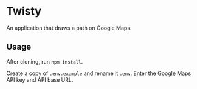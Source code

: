 # Twisty

An application that draws a path on Google Maps.

## Usage

After cloning, run `npm install`.

Create a copy of `.env.example` and rename it `.env`. Enter the Google Maps API key and API base URL.
